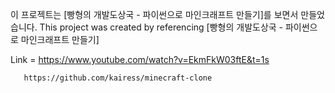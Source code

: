 이 프로젝트는 [빵형의 개발도상국 - 파이썬으로 마인크래프트 만들기]를 보면서 만들었습니다. 
This project was created by referencing [빵형의 개발도상국 - 파이썬으로 마인크래프트 만들기]

Link = https://www.youtube.com/watch?v=EkmFkW03ftE&t=1s

       https://github.com/kairess/minecraft-clone
